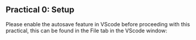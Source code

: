 ## Practical 0: Setup
Please enable the autosave feature in VScode before proceeding with this practical, this can be found in the File tab in the VScode window:
